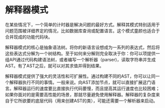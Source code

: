 # 解释器模式

在某些情况下，一个简单的计时器是解决问题的最好方式。解释其模式特别适用于问题范围被详细界定的情况，比如数据库查询或配置语言。这个模式童颜也适合于合并现成的功能代码块。

解释器模式的核心是抽象语法树。将你的新语言设想成为一系列的表达式，然后将这些表达式分解为一个树结构。至于如何来分解则完全取决于你：你可以项提供一组API通过代码构建语法树，或者编写一个解析器（parser)，读取字符串并生成AST。有了AST之后，就可以对其求值并得到结果。

解释器模式提供了强大的灵活性和可扩展性。通过构建不同的AST，你可以让同一个解释器执行不同的事情。一般来说。向AST添加节点，就可以直接扩展这门语言。解释器运行的速度要比直接执行代码要慢，而且提高其运行速度也比较困难；如果你面对的是需要高性能的场景，那就尽量避免使用解释器。解释器的复杂度来自于它所欲要的底层代码（用来创建AST的类），可能还需要一个解析器来启动。
